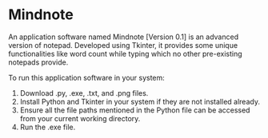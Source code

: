 # Mindnote
An application software named Mindnote [Version 0.1] is an advanced version of notepad. Developed using Tkinter, it provides some unique functionalities like word count while typing which no other pre-existing notepads provide.

To run this application software in your system:
1. Download .py, .exe, .txt, and .png files.
2. Install Python and Tkinter in your system if they are not installed already.   
3. Ensure all the file paths mentioned in the Python file can be accessed from your current working directory.
4. Run the .exe file.
